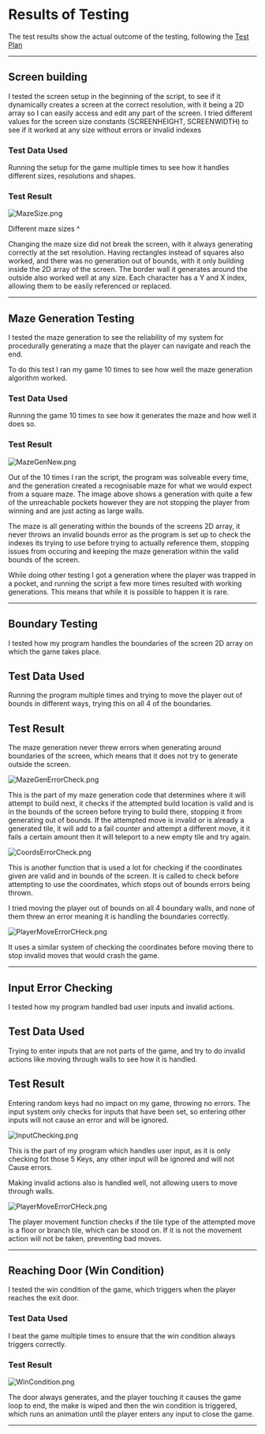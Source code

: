 # Results of Testing

The test results show the actual outcome of the testing, following the [Test Plan](test-plan.md)

---

## Screen building

I tested the screen setup in the beginning of the script, to see if it dynamically creates a screen at the correct resolution, with it being a 2D array so I can easily access and edit any part of the screen. I tried different values for the screen size constants (SCREENHEIGHT, SCREENWIDTH) to see if it worked at any size without errors or invalid indexes

### Test Data Used

Running the setup for the game multiple times to see how it handles different sizes, resolutions and shapes.


### Test Result

![MazeSize.png](screenshots/MazeSize.png)

Different maze sizes ^

Changing the maze size did not break the screen, with it always generating correctly at the set resolution. Having rectangles instead of squares also worked, and there was no generation out of bounds, with it only building inside the 2D array of the screen. The border wall it generates around the outside also worked well at any size. Each character has a Y and X index, allowing them to be easily referenced or replaced.

---

## Maze Generation Testing

I tested the maze generation to see the reliability of my system for procedurally generating a maze that the player can navigate and reach the end.

To do this test I ran my game 10 times to see how well the maze generation algorithm worked.


### Test Data Used

Running the game 10 times to see how it generates the maze and how well it does so.

### Test Result

![MazeGenNew.png](screenshots/MazeGenNew.png)

Out of the 10 times I ran the script, the program was solveable every time, and the generation created a recognisable maze for what we would expect from a square maze. The image above shows a generation with quite a few of the unreachable pockets however they are not stopping the player from winning and are just acting as large walls.

The maze is all generating within the bounds of the screens 2D array, it never throws an invalid bounds error as the program is set up to check the indexes its trying to use before trying to actually reference them, stopping issues from occuring and keeping the maze generation within the valid bounds of the screen.

While doing other testing I got a generation where the player was trapped in a pocket, and running the script a few more times resulted with working generations. This means that while it is possible to happen it is rare.

---

## Boundary Testing

I tested how my program handles the boundaries of the screen 2D array on which the game takes place.

## Test Data Used

Running the program multiple times and trying to move the player out of bounds in different ways, trying this on all 4 of the boundaries.


## Test Result

The maze generation never threw errors when generating around boundaries of the screen, which means that it does not try to generate outside the screen.

![MazeGenErrorCheck.png](screenshots/MazeGenErrorCheck.png)

This is the part of my maze generation code that determines where it will attempt to build next, it checks if the attempted build location is valid and is in the bounds of the screen before trying to build there, stopping it from generating out of bounds. If the attempted move is invalid or is already a generated tile, it will add to a fail counter and attempt a different move, it it fails a certain amount then it will teleport to a new empty tile and try again.

![CoordsErrorCheck.png](screenshots/CoordsErrorCheck.png)

This is another function that is used a lot for checking if the coordinates given are valid and in bounds of the screen. It is called to check before attempting to use the coordinates, which stops out of bounds errors being thrown.

I tried moving the player out of bounds on all 4 boundary walls, and none of them threw an error meaning it is handling the boundaries correctly.

![PlayerMoveErrorCHeck.png](screenshots/PlayerMoveErrorCHeck.png)

It uses a similar system of checking the coordinates before moving there to stop invalid moves that would crash the game.

---

## Input Error Checking

I tested how my program handled bad user inputs and invalid actions.

## Test Data Used

Trying to enter inputs that are not parts of the game, and try to do invalid actions like moving through walls to see how it is handled.

## Test Result

Entering random keys had no impact on my game, throwing no errors. The input system only checks for inputs that have been set, so entering other inputs will not cause an error and will be ignored. 

![InputChecking.png](screenshots/InputChecking.png)

This is the part of my program which handles user input, as it is only checking fot those 5 Keys, any other input will be ignored and will not Cause errors.

Making invalid actions also is handled well, not allowing users to move through walls.

![PlayerMoveErrorCHeck.png](screenshots/PlayerMoveErrorCHeck.png)

The player movement function checks if the tile type of the attempted move is a floor or branch tile, which can be stood on. If it is not the movement action will not be taken, preventing bad moves.

---

## Reaching Door (Win Condition)

I tested the win condition of the game, which triggers when the player reaches the exit door.

### Test Data Used

I beat the game multiple times to ensure that the win condition always triggers correctly.

### Test Result

![WinCondition.png](screenshots/WinCondition.png)

The door always generates, and the player touching it causes the game loop to end, the make is wiped and then the win condition is triggered, which runs an animation until the player enters any input to close the game.

---
